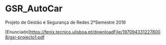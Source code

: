 # GSR_AutoCar
Projeto de Gestão e Segurança de Redes 2ºSemestre 2016

[Enunciado]https://fenix.tecnico.ulisboa.pt/downloadFile/1970943312278008/gsr-projecto1.pdf
